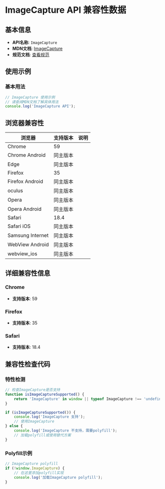 # ImageCapture API 兼容性数据

## 基本信息

- **API名称**: `ImageCapture`
- **MDN文档**: [ImageCapture](https://developer.mozilla.org/docs/Web/API/ImageCapture)
- **规范文档**: [查看规范](https://w3c.github.io/mediacapture-image/#imagecaptureapi)

## 使用示例

### 基本用法

```javascript
// ImageCapture 使用示例
// 请查阅MDN文档了解具体用法
console.log('ImageCapture API');
```

## 浏览器兼容性

| 浏览器 | 支持版本 | 说明 |
|--------|----------|------|
| Chrome | 59 |  |
| Chrome Android | 同主版本 |  |
| Edge | 同主版本 |  |
| Firefox | 35 |  |
| Firefox Android | 同主版本 |  |
| oculus | 同主版本 |  |
| Opera | 同主版本 |  |
| Opera Android | 同主版本 |  |
| Safari | 18.4 |  |
| Safari iOS | 同主版本 |  |
| Samsung Internet | 同主版本 |  |
| WebView Android | 同主版本 |  |
| webview_ios | 同主版本 |  |

## 详细兼容性信息

### Chrome

- **支持版本**: 59

### Firefox

- **支持版本**: 35

### Safari

- **支持版本**: 18.4

## 兼容性检查代码

### 特性检测

```javascript
// 检查ImageCapture是否支持
function isImageCaptureSupported() {
    return 'ImageCapture' in window || typeof ImageCapture !== 'undefined';
}

if (isImageCaptureSupported()) {
    console.log('ImageCapture 支持');
    // 使用ImageCapture
} else {
    console.log('ImageCapture 不支持，需要polyfill');
    // 加载polyfill或使用替代方案
}
```

### Polyfill示例

```javascript
// ImageCapture polyfill
if (!window.ImageCapture) {
    // 在这里添加polyfill实现
    console.log('加载ImageCapture polyfill');
}
```

